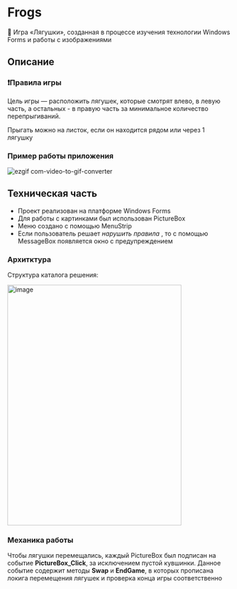 # Frogs
🐸 Игра «Лягушки», созданная в процессе изучения технологии Windows Forms и работы с изображениями
## Описание
### ❗Правила игры
Цель игры — расположить лягушек, которые смотрят влево, в левую часть, а остальных - в правую часть за минимальное количество перепрыгиваний.

Прыгать можно на листок, если он находится рядом или через 1 лягушку
### Пример работы приложения
![ezgif com-video-to-gif-converter](https://github.com/user-attachments/assets/9b038b9a-74f6-4058-b3bd-c37345334bbf)

## Техническая часть
* Проект реализован на платформе Windows Forms
* Для работы с картинками был использован PictureBox
* Меню создано с помощью MenuStrip
* Если пользователь решает _нарушить правила_ , то  с помощью MessageBox появляется окно с предупреждением
### Архитктура
Структура каталога решения:

<img width="392" height="541" alt="image" src="https://github.com/user-attachments/assets/9db67152-f1a2-4c30-9412-51214d2dde58" />


### Механика работы
Чтобы лягушки перемещались, каждый PictureBox был подписан на событие **PictureBox_Click**, за исключением пустой кувшинки. Данное событие содержит методы **Swap** и **EndGame**, в которых прописана локига перемещения лягушек и проверка конца игры соответственно
